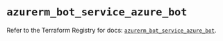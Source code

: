 # `azurerm_bot_service_azure_bot`

Refer to the Terraform Registry for docs: [`azurerm_bot_service_azure_bot`](https://registry.terraform.io/providers/hashicorp/azurerm/3.108.0/docs/resources/bot_service_azure_bot).
